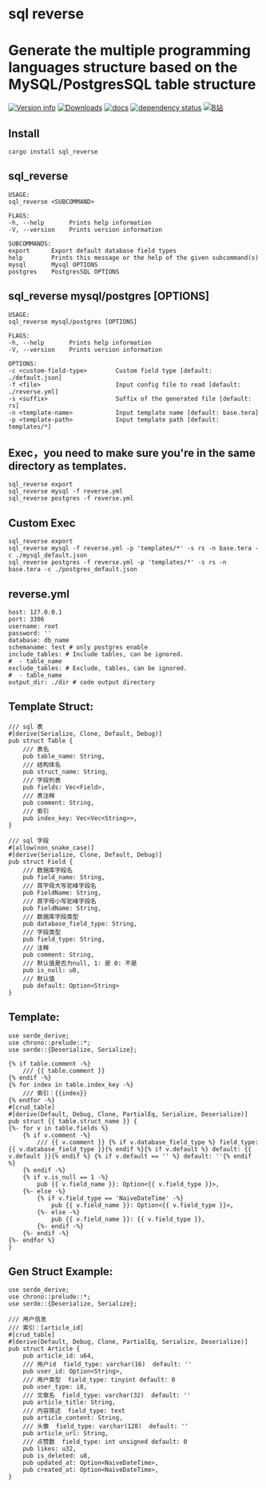 # sql reverse

# Generate the multiple programming languages structure based on the MySQL/PostgresSQL table structure
[![Version info](https://img.shields.io/crates/v/sql_reverse.svg)](https://crates.io/crates/sql_reverse)
[![Downloads](https://img.shields.io/crates/d/sql_reverse.svg?style=flat-square)](https://crates.io/crates/sql_reverse)
[![docs](https://img.shields.io/badge/docs-latest-blue.svg?style=flat-square)](https://docs.rs/sql_reverse)
[![dependency status](https://deps.rs/crate/sql_reverse/0.1.0/status.svg)](https://deps.rs/crate/sql_reverse)
[![B站](https://img.shields.io/badge/B站-latest-blue.svg?style=flat-square)](https://www.bilibili.com/video/BV1dF411L7P7?spm_id_from=333.337.search-card.all.click)

## Install
    cargo install sql_reverse

## sql_reverse <SUBCOMMAND>
    USAGE:
    sql_reverse <SUBCOMMAND>
    
    FLAGS:
    -h, --help       Prints help information
    -V, --version    Prints version information
    
    SUBCOMMANDS:
    export      Export default database field types
    help        Prints this message or the help of the given subcommand(s)
    mysql       Mysql OPTIONS
    postgres    PostgresSQL OPTIONS



## sql_reverse mysql/postgres [OPTIONS]
    USAGE:
    sql_reverse mysql/postgres [OPTIONS]
    
    FLAGS:
    -h, --help       Prints help information
    -V, --version    Prints version information
    
    OPTIONS:
    -c <custom-field-type>        Custom field type [default: ./default.json]
    -f <file>                     Input config file to read [default: ./reverse.yml]
    -s <suffix>                   Suffix of the generated file [default: rs]
    -n <template-name>            Input template name [default: base.tera]
    -p <template-path>            Input template path [default: templates/*]


## Exec，you need to make sure you're in the same directory as templates.
    sql_reverse export
    sql_reverse mysql -f reverse.yml
    sql_reverse postgres -f reverse.yml
## Custom Exec
    sql_reverse export
    sql_reverse mysql -f reverse.yml -p 'templates/*' -s rs -n base.tera -c ./mysql_default.json
    sql_reverse postgres -f reverse.yml -p 'templates/*' -s rs -n base.tera -c ./postgres_default.json
## reverse.yml
    host: 127.0.0.1
    port: 3306
    username: root
    password: ''
    database: db_name
    schemaname: test # only postgres enable
    include_tables: # Include tables, can be ignored.
    #  - table_name
    exclude_tables: # Exclude, tables, can be ignored.
    #  - table_name
    output_dir: ./dir # code output directory

## Template Struct:
    /// sql 表
    #[derive(Serialize, Clone, Default, Debug)]
    pub struct Table {
        /// 表名
        pub table_name: String,
        /// 结构体名
        pub struct_name: String,
        /// 字段列表
        pub fields: Vec<Field>,
        /// 表注释
        pub comment: String,
        /// 索引
        pub index_key: Vec<Vec<String>>,
    }
    
    /// sql 字段
    #[allow(non_snake_case)]
    #[derive(Serialize, Clone, Default, Debug)]
    pub struct Field {
        /// 数据库字段名
        pub field_name: String,
        /// 首字母大写驼峰字段名
        pub FieldName: String,
        /// 首字母小写驼峰字段名
        pub fieldName: String,
        /// 数据库字段类型
        pub database_field_type: String,
        /// 字段类型
        pub field_type: String,
        /// 注释
        pub comment: String,
        /// 默认值是否为null, 1: 是 0: 不是
        pub is_null: u8,
        /// 默认值
        pub default: Option<String>
    }

## Template:
    use serde_derive;
    use chrono::prelude::*;
    use serde::{Deserialize, Serialize};
    
    {% if table.comment -%}
    	/// {{ table.comment }}
    {% endif -%}
    {% for index in table.index_key -%}
        /// 索引：{{index}}
    {% endfor -%}
    #[crud_table]
    #[derive(Default, Debug, Clone, PartialEq, Serialize, Deserialize)]
    pub struct {{ table.struct_name }} {
    {%- for v in table.fields %}
    	{% if v.comment -%}
    	    /// {{ v.comment }} {% if v.database_field_type %} field_type: {{ v.database_field_type }}{% endif %}{% if v.default %} default: {{ v.default }}{% endif %} {% if v.default == '' %} default: ''{% endif %}
    	{% endif -%}
    	{% if v.is_null == 1 -%}
        	pub {{ v.field_name }}: Option<{{ v.field_type }}>,
        {%- else -%}
            {% if v.field_type == 'NaiveDateTime' -%}
                pub {{ v.field_name }}: Option<{{ v.field_type }}>,
            {%- else -%}
                pub {{ v.field_name }}: {{ v.field_type }},
            {%- endif -%}
        {%- endif -%}
    {%- endfor %}
    }
## Gen Struct Example:
	use serde_derive;
	use chrono::prelude::*;
	use serde::{Deserialize, Serialize};
	
	/// 用户信息
	/// 索引：[article_id]
	#[crud_table]
	#[derive(Default, Debug, Clone, PartialEq, Serialize, Deserialize)]
	pub struct Article {
		pub article_id: u64,
		/// 用户id  field_type: varchar(16)  default: ''
		pub user_id: Option<String>,
		/// 用户类型  field_type: tinyint default: 0 
		pub user_type: i8,
		/// 文章名  field_type: varchar(32)  default: ''
		pub article_title: String,
		/// 内容简述  field_type: text 
		pub article_content: String,
		/// 头像  field_type: varchar(128)  default: ''
		pub article_url: String,
		/// 点赞数  field_type: int unsigned default: 0 
		pub likes: u32,
		pub is_deleted: u8,
		pub updated_at: Option<NaiveDateTime>,
		pub created_at: Option<NaiveDateTime>,
	}
